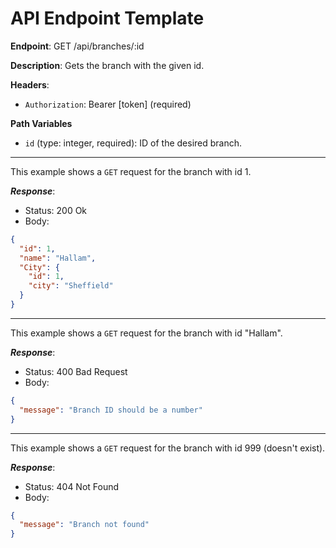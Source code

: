 # API Endpoint Template

**Endpoint**:
GET /api/branches/:id

**Description**: Gets the branch with the given id.

**Headers**:

- `Authorization`: Bearer [token] (required)

**Path Variables**

- `id` (type: integer, required): ID of the desired branch.

---

This example shows a `GET` request for the branch with id 1.

**_Response_**:

- Status: 200 Ok
- Body:

```json
{
  "id": 1,
  "name": "Hallam",
  "City": {
    "id": 1,
    "city": "Sheffield"
  }
}
```

---

This example shows a `GET` request for the branch with id "Hallam".

**_Response_**:

- Status: 400 Bad Request
- Body:

```json
{
  "message": "Branch ID should be a number"
}
```

---

This example shows a `GET` request for the branch with id 999 (doesn't exist).

**_Response_**:

- Status: 404 Not Found
- Body:

```json
{
  "message": "Branch not found"
}
```
